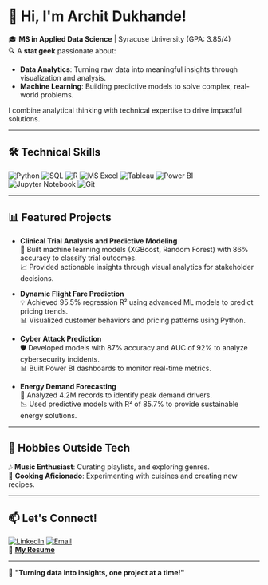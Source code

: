 # 👋 Hi, I'm Archit Dukhande! 

🎓 **MS in Applied Data Science** | Syracuse University (GPA: 3.85/4)  
🔍 A **stat geek** passionate about:  
- **Data Analytics**: Turning raw data into meaningful insights through visualization and analysis.  
- **Machine Learning**: Building predictive models to solve complex, real-world problems.  

I combine analytical thinking with technical expertise to drive impactful solutions.  

---

## 🛠️ Technical Skills

![Python](https://img.shields.io/badge/-Python-3776AB?logo=python&logoColor=white)
![SQL](https://img.shields.io/badge/-SQL-4479A1?logo=postgresql&logoColor=white)
![R](https://img.shields.io/badge/-R-276DC3?logo=r&logoColor=white)
![MS Excel](https://img.shields.io/badge/-Excel-217346?logo=microsoft-excel&logoColor=white)
![Tableau](https://img.shields.io/badge/-Tableau-E97627?logo=tableau&logoColor=white)
![Power BI](https://img.shields.io/badge/-PowerBI-F2C811?logo=powerbi&logoColor=black)
![Jupyter Notebook](https://img.shields.io/badge/-Jupyter-F37626?logo=jupyter&logoColor=white)
![Git](https://img.shields.io/badge/-Git-F05032?logo=git&logoColor=white)

---

## 📊 Featured Projects

- **Clinical Trial Analysis and Predictive Modeling**  
   🎯 Built machine learning models (XGBoost, Random Forest) with 86% accuracy to classify trial outcomes.  
   📈 Provided actionable insights through visual analytics for stakeholder decisions.

- **Dynamic Flight Fare Prediction**  
   💡 Achieved 95.5% regression R² using advanced ML models to predict pricing trends.  
   📊 Visualized customer behaviors and pricing patterns using Python.

- **Cyber Attack Prediction**  
   🛡️ Developed models with 87% accuracy and AUC of 92% to analyze cybersecurity incidents.  
   📊 Built Power BI dashboards to monitor real-time metrics.

- **Energy Demand Forecasting**  
   🔋 Analyzed 4.2M records to identify peak demand drivers.  
   📉 Used predictive models with R² of 85.7% to provide sustainable energy solutions.

---

## 🎵 Hobbies Outside Tech

🎶 **Music Enthusiast**: Curating playlists, and exploring genres.  
🍳 **Cooking Aficionado**: Experimenting with cuisines and creating new recipes.  

---

## 📫 Let's Connect!
[![LinkedIn](https://img.shields.io/badge/-LinkedIn-0077B5?logo=linkedin&logoColor=white)](http://www.linkedin.com/in/archit-dukhande)
[![Email](https://img.shields.io/badge/-Email-D14836?logo=gmail&logoColor=white)](mailto:adukhand@syr.edu)  
📄 [**My Resume**](./Archit_Dukhande_GradDS.pdf)  

---

🚀 **"Turning data into insights, one project at a time!"**
